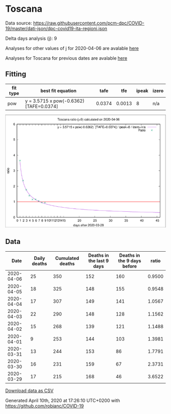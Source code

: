 # Toscana

Data source: https://raw.githubusercontent.com/pcm-dpc/COVID-19/master/dati-json/dpc-covid19-ita-regioni.json

Delta days analysis (j): 9

Analyses for other values of j for 2020-04-06 are avalable [here](../README.md)

Analyses for Toscana for previous dates are avalable [here](../../README.md)

## Fitting 
|fit type|best fit equation|tafe|tfe|ipeak|izero|
|-------|-----|--------|------|---|---|
|pow|y = 3.5715 x pow(-0.6362)  [TAFE=0.0374]|0.0374|0.0013|8|n/a|

![Plot](COVID-19_toscana_j9_2020-04-06.png)

## Data
|Date|Daily deaths|Cumulated deaths|Deaths in the last 9 days|Deaths in the 9 days before|ratio|
|----|----------|-----------|-------|--------------------|-----|
|2020-04-06|25|350|152|160|0.9500|
|2020-04-05|18|325|148|155|0.9548|
|2020-04-04|17|307|149|141|1.0567|
|2020-04-03|22|290|148|128|1.1562|
|2020-04-02|15|268|139|121|1.1488|
|2020-04-01|9|253|144|103|1.3981|
|2020-03-31|13|244|153|86|1.7791|
|2020-03-30|16|231|159|67|2.3731|
|2020-03-29|17|215|168|46|3.6522|

[Download data as CSV](COVID-19_toscana_j9_2020-04-06.csv)

Generated April 10th, 2020 at 17:26:10 UTC+0200 with https://github.com/robianc/COVID-19
